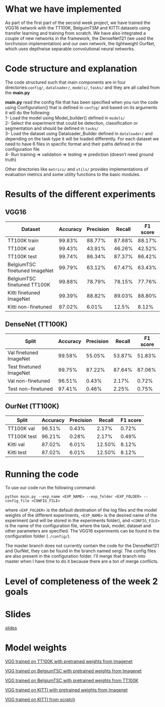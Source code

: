 # What we have implemented     

As part of the first part of the second week project, we have trained the VGG16 network with the TT100K, BelguimTSM and KITTI datasets using transfer learning and training from scratch.
We have also integrated a couple of new networks in the framework, the DenseNet121 (we used the torchvision implementation) and our own network, the lightweight OurNet, which uses depthwise separable convolutional neural networks.


# Code structure and explanation

The code structured such that main components are in four directories:`config/`, `dataloader/`, `models/`, `tasks/` and they are all called from the **main.py**

**main.py** read the config file that has been specified when you run the code using Configuration() that is defined in   `config/` and based on its arguments it will do the following:     
1- Load the model using Model_builder() defined in `models/ `    
2- Select the experiment that could be detection, classification or segmentation and should be defined in `tasks/`     
3- Load the dataset using Dataloader_Builder defined in `dataloader/` and depending on the task type it will be loaded differently. For each dataset we need to have 6 files in specific format and their paths defined in the  configuration file      
4- Run training ⇒  validation ⇒ testing ⇒ prediction (doesn’t need ground truth)          
     
Other directories like `metrics/` and `utils/` provides implementations of evaluation metrics and some utility functions to the basic modules.

# Results of the different experiments      

## VGG16
Dataset | Accuracy | Precision | Recall | F1 score |
--- | --- | --- | --- |--- |
TT100K train | 99.83% | 88.77% | 87.68% | 88.17% | 
TT100K val | 99.43% | 43.91% | 46.26% | 42.52% |
TT100K test | 99.74% | 86.34% | 87.37% | 86.42% |
BelgiumTSC finetuned ImageNet | 99.79% | 63.12% | 67.47% | 63.43% |
BelgiumTSC finetuned TT100K | 99.88% | 78.79% | 78.15% | 77.76% | 
Kitti finetuned ImageNet | 99.39% | 88.82% | 89.03% | 88.80% |
Kitti non-finetuned | 87.02% | 6.01% | 12.5% | 8.12%|

## DenseNet (TT100K)
Split | Accuracy | Precision | Recall | F1 score |  
--- | --- | --- | --- |--- |                                 
Val finetuned ImageNet | 99.58% | 55.05% | 53.87% | 51.83% | 
Test finetuned ImageNet | 99.75% | 87.22% | 87.64% | 87.06% |
Val non-finetuned | 96.51% | 0.43% | 2.17% | 0.72% |
Test non-finetuned | 97.41% | 0.46% | 2.25% | 0.75% |

## OurNet (TT100K)
Split | Accuracy | Precision | Recall | F1 score |
--- | --- | --- | --- |--- |
TT100K val | 96.51% | 0.43% |2.17% | 0.72% |
TT100K test | 96.21% | 0.28% | 2.17% | 0.49% |
Kitti val | 87.02% | 6.01% | 12.50% | 8.12% |
Kitti test | 87.02% | 6.01% | 12.50% | 8.12% |

# Running the code
To use our code run the following command:

````python main.py --exp_name <EXP_NAME> --exp_folder <EXP_FOLDER> --config_file <CONFIG_FILE>````

where ````<EXP_FOLDER>```` is the default destination of the log files and the model weights of the different experiments, ````<EXP_NAME>```` is the 
desired name of the experiment (and will be stored in the experiments folder), and ````<CONFIG_FILE>```` is the name of the configuration file, where the task,
 model, dataset and other parameters are specified. The VGG16 experiments can be found in the configuration folder (````./config/````).

The master branch does not currently contain the code for the DenseNet121 and OurNet, they can be found in the branch named sergi. The config files are also
present in the configuration folder. I'll merge that branch into master when I have time to do it because there are a ton of merge conflicts.

# Level of completeness of the week 2 goals       

# Slides       
[slides](https://docs.google.com/presentation/d/16mqkDaZYkFHeDiLis_u2VfJKfOyEdLi1wrwsCPWdkEE/edit?usp=sharing)

# Model weights       
[VGG trained on TT100K with pretrained weights from Imagenet](https://drive.google.com/file/d/1rzPV77QBgUsMBE7Zrk04B7wlrVOtwtJf/view?usp=sharing)

[VGG trained on BelgiumTSC with pretrained weights from Imagenet](https://drive.google.com/drive/folders/1qjAuTzujN8r8Q_NDpGQISuVAZ-j3dn_f?usp=sharing)

[VGG trained on BelgiumTSC with pretrained weights from TT100K](https://drive.google.com/drive/folders/1ZmLlWdPCj-1tGkknJ3TyggMOBj7gIOk8?usp=sharing)

[VGG trained on KITTI with pretrained weights from Imagenet](https://drive.google.com/file/d/1om12oqCvw7WgqJEcsobZt8-ksgGtM-ms/view?usp=sharing)

[VGG trained on KITTI from scratch](https://drive.google.com/drive/folders/1uW-U3xQZJvyUmn9OlgV_mNKr52_EiANb?usp=sharing)

